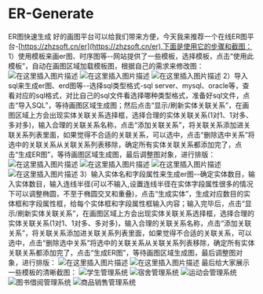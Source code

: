 # ER-Generate
ER图快速生成
好的画图平台可以给我们带来方便，今天我来推荐一个在线ER图平台-[https://zhzsoft.cn/er](https://zhzsoft.cn/er),下面是使用它的步骤和截图：
1）使用模板来画er图、时序图等--网站提供了一些模板，选择模板，点击“使用此模板”，自动在画图区域加载模板图，根据自己的需求来修改图：
![在这里插入图片描述](https://i-blog.csdnimg.cn/direct/82a9b967527c4906b37e0a1fa49d14dc.png)
![在这里插入图片描述](https://i-blog.csdnimg.cn/direct/61dcc6f77ac14ab2a45b8d99dfc2bae2.png)
![在这里插入图片描述](https://i-blog.csdnimg.cn/direct/75b014d12d964adfb4d1c3f4c6d92048.png)
2）导入sql来生成er图、erd图等--选择sql类型格式-sql server、mysql、oracle等，查看对应的sql格式，对比自己的sql文件看选择哪种类型格式，准备好sql文件，点击“导入SQL”，等待画图区域生成图；然后点击“显示/刷新实体关联关系”，在画图区域上方会出现实体关联关系选择框，选择合理的实体关联关系(1对1、1对多、多对多)，输入合理的关联关系名称，点击“添加关联关系”，将关联关系添加进关联关系列表里面，如果觉得不合适的关联关系，可以选中，点击“删除选中关系”将选中的关联关系从关联关系列表移除，确定所有实体关联关系都添加完了，点击“生成ER图”，等待画图区域生成图，最后调整图对象，进行排版：
![在这里插入图片描述](https://i-blog.csdnimg.cn/direct/c6b9bf27807b4a7b90be3b67752d3dc3.png)
![在这里插入图片描述](https://i-blog.csdnimg.cn/direct/4921369ada5f4ac1b59ae65e591a7d66.png)
![在这里插入图片描述](https://i-blog.csdnimg.cn/direct/07c944d8d84d4033b764e2fb2c793e3c.png)
![在这里插入图片描述](https://i-blog.csdnimg.cn/direct/07e75e372e434f96b35ab33ded77f1e1.png)
3）输入实体名和字段属性来生成er图--确定实体数目，输入实体数目，输入连线半径(可以不输入,设置连线半径在实体字段属性很多的情况下可以调整椭圆，不至于椭圆交叉和重叠)，点击“生成实体”，生成对应数目的实体框和字段属性框，给每个实体框和字段属性框输入内容；输入完毕后，点击“显示/刷新实体关联关系”，在画图区域上方会出现实体关联关系选择框，选择合理的实体关联关系(1对1、1对多、多对多)，输入合理的关联关系名称，点击“添加关联关系”，将关联关系添加进关联关系列表里面，如果觉得不合适的关联关系，可以选中，点击“删除选中关系”将选中的关联关系从关联关系列表移除，确定所有实体关联关系都添加完了，点击“生成ER图”，等待画图区域生成图，最后调整图对象，进行排版：
![在这里插入图片描述](https://i-blog.csdnimg.cn/direct/5eab6cb0703544fa8c1840cf623e123e.png)
![在这里插入图片描述](https://i-blog.csdnimg.cn/direct/6af880994b4b493aaa597ac890cd14f4.png)
最后给大家展示一些模板的清晰截图：
![学生管理系统](https://i-blog.csdnimg.cn/direct/6f0b558026764474b99dc0167fecebbb.png)
![宿舍管理系统](https://i-blog.csdnimg.cn/direct/e483d8ca4a6341089f29a1f54716e564.png)
![运动会管理系统](https://i-blog.csdnimg.cn/direct/6a263801ad1a4c818ad5f826c07c5366.png)
![图书借阅管理系统](https://i-blog.csdnimg.cn/direct/1bd5bde60c82447bbf0306dfc4ab4981.png)
![商品销售管理系统](https://i-blog.csdnimg.cn/direct/04ca0485cd6a45d29966ef798306c3a1.png)
